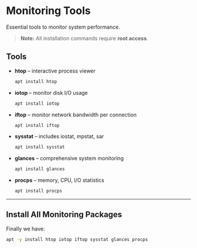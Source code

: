 # Monitoring Tools

Essential tools to monitor system performance.  
> **Note:** All installation commands require **root access**.

## Tools

- **htop** – interactive process viewer  
  ```bash
  apt install htop

- **iotop** – monitor disk I/O usage
  ```bash
  apt install iotop

- **iftop** – monitor network bandwidth per connection
  ```bash
  apt install iftop

- **sysstat** – includes iostat, mpstat, sar
  ```bash
  apt install sysstat

- **glances** – comprehensive system monitoring
  ```bash
  apt install glances

- **procps** – memory, CPU, I/O statistics
  ```bash
  apt install procps

---

## Install All Monitoring Packages

Finally we have:  
```bash
apt -y install htop iotop iftop sysstat glances procps
